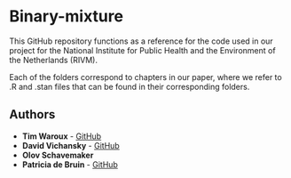 # Binary-mixture
This GitHub repository functions as a reference for the code used in our project for the National Institute for Public Health and the Environment of the Netherlands (RIVM).

Each of the folders correspond to chapters in our paper, where we refer to .R and .stan files that can be found in their corresponding folders.

## Authors
* **Tim Waroux** - [GitHub](https://github.com/TimWaroux)
* **David Vichansky** - [GitHub](https://github.com/vichansky)
* **Olov Schavemaker**
* **Patricia de Bruin** - [GitHub](https://github.com/PatriciadeBruin)
